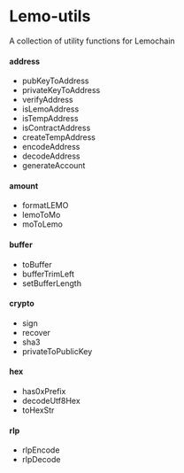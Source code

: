 # Lemo-utils

A collection of utility functions for Lemochain

#### address
- pubKeyToAddress
- privateKeyToAddress
- verifyAddress
- isLemoAddress
- isTempAddress
- isContractAddress
- createTempAddress
- encodeAddress
- decodeAddress
- generateAccount

#### amount
- formatLEMO
- lemoToMo
- moToLemo

#### buffer
- toBuffer
- bufferTrimLeft
- setBufferLength

#### crypto
- sign
- recover
- sha3
- privateToPublicKey

#### hex
- has0xPrefix
- decodeUtf8Hex
- toHexStr

#### rlp
- rlpEncode
- rlpDecode

